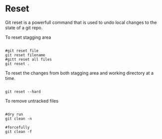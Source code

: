 # Reset

Git reset is a powerfull command that is used to undo local changes to the state of a git repo.

To reset stagging area
<pre><code>
#git reset file
git reset filename
#gitt reset all files
git reset .
</code></pre>

To reset the changes from both stagging area and working directory at a time.
<pre><code>
git reset --hard
</code></pre>

To remove untracked files
<pre><code>
#dry run 
git clean -n

#forcefully
git clean -f
</code></pre>